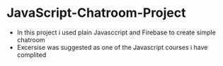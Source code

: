 # JavaScript-Chatroom-Project
- In this project i used plain Javasccript and Firebase to create simple chatroom
- Excersise was suggested as one of the Javascript courses i have complited
